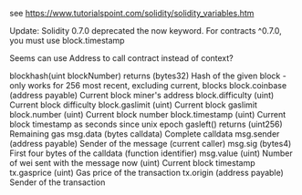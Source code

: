see https://www.tutorialspoint.com/solidity/solidity_variables.htm

Update: Solidity 0.7.0 deprecated the now keyword. For contracts ^0.7.0, you must use block.timestamp

Seems can use Address to call contract instead of context?

blockhash(uint blockNumber) returns (bytes32)	Hash of the given block - only works for 256 most recent, excluding current, blocks
block.coinbase (address payable)	            Current block miner's address
block.difficulty (uint)	                        Current block difficulty
block.gaslimit (uint)	                        Current block gaslimit
block.number (uint)	                            Current block number
block.timestamp (uint)	                        Current block timestamp as seconds since unix epoch
gasleft() returns (uint256)	                    Remaining gas
msg.data (bytes calldata)	                    Complete calldata
msg.sender (address payable)	                Sender of the message (current caller)
msg.sig (bytes4)	                            First four bytes of the calldata (function identifier)
msg.value (uint)	                            Number of wei sent with the message
now (uint)	                                    Current block timestamp
tx.gasprice (uint)	                            Gas price of the transaction
tx.origin (address payable)	                    Sender of the transaction